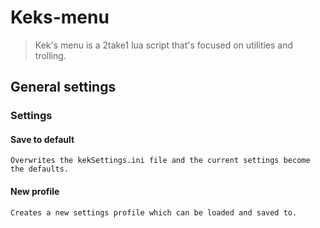 # Keks-menu
> Kek's menu is a 2take1 lua script that's focused on utilities and trolling.

## General settings

### Settings

#### Save to default
	Overwrites the kekSettings.ini file and the current settings become the defaults.

#### New profile
	Creates a new settings profile which can be loaded and saved to.
